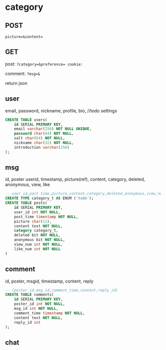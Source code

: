 # category

## POST

`picture=&content=`



## GET

post: `?category=&preference= cookie:`

comment: `?msg=&`

return json

## user

email, password, nickname, profile, bio, //todo settings

```sql
CREATE TABLE users(
    id SERIAL PRIMARY KEY,
	email varchar(256) NOT NULL UNIQUE,
    password char(64) NOT NULL,
    salt char(64) NOT NULL,
    nickname char(32) NOT NULL,
    introduction varchar(256)
);
```



## msg

id, poster userid, timestamp, picture(ref), content, category, deleted,  anonymous, view, like

```sql
-- user_id,post_time,picture,content,category,deleted,anonymous,view_num,like_num
CREATE TYPE category_t AS ENUM ('todo');
CREATE TABLE posts(
	id SERIAL PRIMARY KEY,
    user_id int NOT NULL,
    post_time timestamp NOT NULL,
    picture char(12),
    content text NOT NULL,
    category category_t,
    deleted bit NOT NULL,
    anonymous bit NOT NULL,
    view_num int NOT NULL,
    like_num int NOT NULL
)
```



## comment

id, poster, msgid, timestamp, content, reply

```sql
-- (poster_id,msg_id,comment_time,content,reply_id)
CREATE TABLE comments(
	id SERIAL PRIMARY KEY,
    poster_id int NOT NULL,
    msg_id int NOT NULL,
    comment_time timestamp NOT NULL,
    content text NOT NULL,
    reply_id int
);
```



## chat

